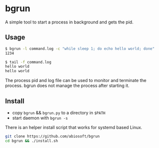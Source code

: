 # bgrun

A simple tool to start a process in background and gets the pid.

## Usage

```sh
$ bgrun -l command.log -c "while sleep 1; do echo hello world; done"
1234

$ tail -f command.log
hello world
hello world
```

The process pid and log file can be used to monitor and terminate the process. bgrun does not manage the process after starting it.

## Install

* copy `bgrun` && `bgrun.py` to a directory in `$PATH`
* start daemon with `bgrun -s`

There is an helper install script that works for systemd based Linux.

```sh
git clone https://github.com/abiosoft/bgrun
cd bgrun && ./install.sh
```
